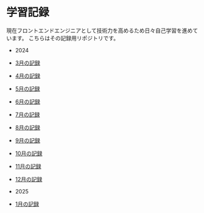 # 学習記録

現在フロントエンドエンジニアとして技術力を高めるため日々自己学習を進めています。
こちらはその記録用リポジトリです。

-  2024
-  [3月の記録](2024/03.md)
-  [4月の記録](2024/04.md)
-  [5月の記録](2024/05.md)
-  [6月の記録](2024/06.md)
-  [7月の記録](2024/07.md)
-  [8月の記録](2024/08.md)
-  [9月の記録](2024/09.md)
-  [10月の記録](2024/10.md)
-  [11月の記録](2024/11.md)
-  [12月の記録](2024/12.md)

-  2025
-  [1月の記録](2025/01.md)
